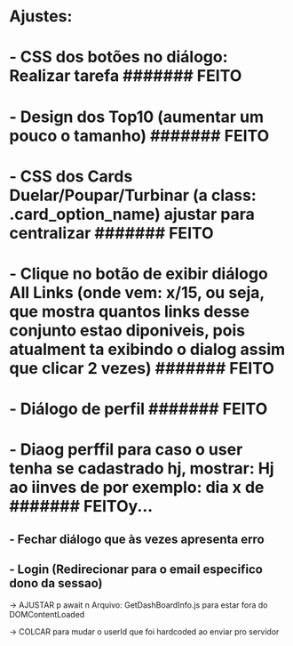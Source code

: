 # Ajustes:

# - CSS dos botões no diálogo: Realizar tarefa ####### FEITO

# - Design dos Top10 (aumentar um pouco o tamanho) ####### FEITO

# - CSS dos Cards Duelar/Poupar/Turbinar (a class: .card_option_name) ajustar para centralizar  ####### FEITO

# - Clique no botão de exibir diálogo All Links (onde vem: x/15, ou seja, que mostra quantos links desse conjunto estao diponiveis, pois atualment ta exibindo o dialog assim que clicar 2 vezes)     ####### FEITO

# - Diálogo de perfil ####### FEITO

# - Diaog perffil para caso o user tenha se cadastrado hj, mostrar: Hj ao iinves de por exemplo: dia x de ####### FEITOy...

## - Fechar diálogo que às vezes apresenta erro

## - Login (Redirecionar para o email especifico dono da sessao)


-> AJUSTAR p await n Arquivo: GetDashBoardInfo.js para estar fora do DOMContentLoaded

-> COLCAR para mudar o userId que foi hardcoded ao enviar pro servidor